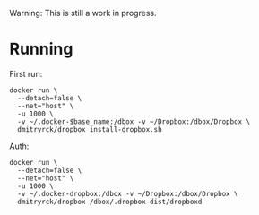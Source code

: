 Warning: This is still a work in progress.

# Running

First run:

    docker run \
      --detach=false \
      --net="host" \
      -u 1000 \
      -v ~/.docker-$base_name:/dbox -v ~/Dropbox:/dbox/Dropbox \
      dmitryrck/dropbox install-dropbox.sh

Auth:

    docker run \
      --detach=false \
      --net="host" \
      -u 1000 \
      -v ~/.docker-dropbox:/dbox -v ~/Dropbox:/dbox/Dropbox \
      dmitryrck/dropbox /dbox/.dropbox-dist/dropboxd
